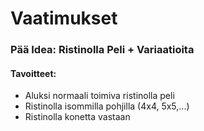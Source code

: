 # Vaatimukset

### Pää Idea: Ristinolla Peli + Variaatioita

#### Tavoitteet:

* Aluksi normaali toimiva ristinolla peli
* Ristinolla isommilla pohjilla (4x4, 5x5,...)
* Ristinolla konetta vastaan
